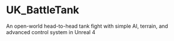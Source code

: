 # UK_BattleTank
An open-world head-to-head tank fight with simple AI, terrain, and advanced control system in Unreal 4
